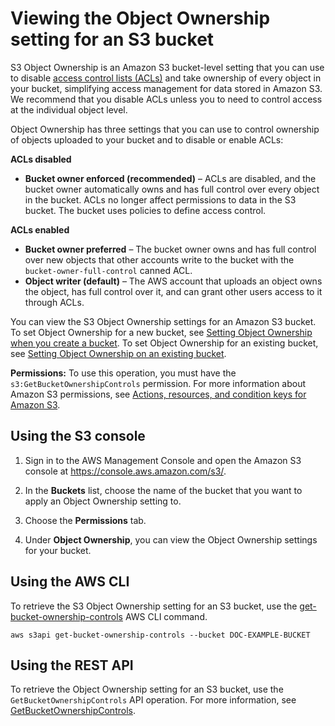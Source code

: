 # Viewing the Object Ownership setting for an S3 bucket<a name="object-ownership-retrieving"></a>

S3 Object Ownership is an Amazon S3 bucket\-level setting that you can use to disable [access control lists \(ACLs\)](acl-overview.md) and take ownership of every object in your bucket, simplifying access management for data stored in Amazon S3\. We recommend that you disable ACLs unless you to need to control access at the individual object level\. 

Object Ownership has three settings that you can use to control ownership of objects uploaded to your bucket and to disable or enable ACLs:

**ACLs disabled**
+ **Bucket owner enforced \(recommended\)** – ACLs are disabled, and the bucket owner automatically owns and has full control over every object in the bucket\. ACLs no longer affect permissions to data in the S3 bucket\. The bucket uses policies to define access control\.

**ACLs enabled**
+ **Bucket owner preferred** – The bucket owner owns and has full control over new objects that other accounts write to the bucket with the `bucket-owner-full-control` canned ACL\. 
+ **Object writer \(default\)** – The AWS account that uploads an object owns the object, has full control over it, and can grant other users access to it through ACLs\.

You can view the S3 Object Ownership settings for an Amazon S3 bucket\. To set Object Ownership for a new bucket, see [Setting Object Ownership when you create a bucket](object-ownership-new-bucket.md)\. To set Object Ownership for an existing bucket, see [Setting Object Ownership on an existing bucket](object-ownership-existing-bucket.md)\.

**Permissions:** To use this operation, you must have the `s3:GetBucketOwnershipControls` permission\. For more information about Amazon S3 permissions, see [Actions, resources, and condition keys for Amazon S3](list_amazons3.md)\. 

## Using the S3 console<a name="object-ownership-retrieving-console"></a>

1. Sign in to the AWS Management Console and open the Amazon S3 console at [https://console\.aws\.amazon\.com/s3/](https://console.aws.amazon.com/s3/)\.

1. In the **Buckets** list, choose the name of the bucket that you want to apply an Object Ownership setting to\.

1. Choose the **Permissions** tab\.

1. Under **Object Ownership**, you can view the Object Ownership settings for your bucket\.

## Using the AWS CLI<a name="object-ownership-retrieving-cli"></a>

To retrieve the S3 Object Ownership setting for an S3 bucket, use the [get\-bucket\-ownership\-controls](https://awscli.amazonaws.com/v2/documentation/api/latest/reference/s3api/get-bucket-ownership-controls.html) AWS CLI command\.

```
aws s3api get-bucket-ownership-controls --bucket DOC-EXAMPLE-BUCKET
```

## Using the REST API<a name="object-ownership-retrieving-rest-api"></a>

To retrieve the Object Ownership setting for an S3 bucket, use the `GetBucketOwnershipControls` API operation\. For more information, see [GetBucketOwnershipControls](https://docs.aws.amazon.com/AmazonS3/latest/API/API_GetBucketOwnershipControls.html)\.